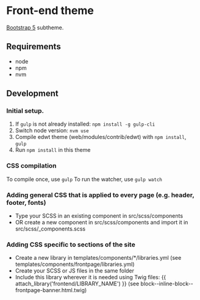 # Front-end theme

[Bootstrap 5](https://www.drupal.org/project/edwt) subtheme.

## Requirements

* node
* npm
* nvm

## Development

### Initial setup.

1. If `gulp` is not already installed: `npm install -g gulp-cli`
2. Switch node version: `nvm use`
2. Compile edwt theme (web/modules/contrib/edwt) with `npm install`, `gulp`
3. Run `npm install` in this theme

### CSS compilation

To compile once, use `gulp`
To run the watcher, use `gulp watch`

### Adding general CSS that is applied to every page (e.g. header, footer, fonts)

- Type your SCSS in an existing component in src/scss/components
- OR create a new component in src/scss/components and import it in src/scss/_components.scss

### Adding CSS specific to sections of the site

- Create a new library in templates/components/*/libraries.yml (see templates/components/frontpage/libraries.yml)
- Create your SCSS or JS files in the same folder
- Include this library wherever it is needed using Twig files: {{ attach_library('frontend/LIBRARY_NAME') }} (see block--inline-block--frontpage-banner.html.twig)
